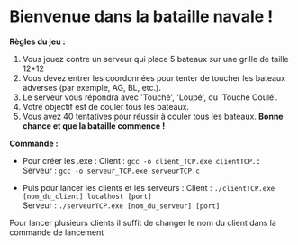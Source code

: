# Bienvenue dans la bataille navale !
**Règles du jeu :**
1. Vous jouez contre un serveur qui place 5 bateaux sur une grille de taille 12*12
2. Vous devez entrer les coordonnées pour tenter de toucher les bateaux adverses (par exemple, AG, BL, etc.).
3. Le serveur vous répondra avec 'Touché', 'Loupé', ou 'Touché Coulé'.
4. Votre objectif est de couler tous les bateaux.
5. Vous avez 40 tentatives pour réussir à couler tous les bateaux.
**Bonne chance et que la bataille commence !**

**Commande :**
- Pour créer les .exe : 
Client : `gcc -o client_TCP.exe clientTCP.c`<br>
Serveur : `gcc -o serveur_TCP.exe serveurTCP.c`

- Puis pour lancer les clients et les serveurs :
Client : `./clientTCP.exe [nom_du_client] localhost [port]`<br>
Serveur : `./serveurTCP.exe [nom_du_serveur] [port]`

Pour lancer plusieurs clients il suffit de changer le nom du client dans la commande de lancement